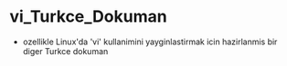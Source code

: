 # vi_Turkce_Dokuman
* ozellikle Linux'da 'vi' kullanimini yayginlastirmak icin hazirlanmis bir diger Turkce dokuman
